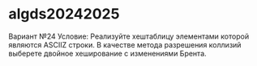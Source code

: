 # algds20242025
Вариант №24
Условие:
Реализуйте хештаблицу элементами которой являются ASCIIZ строки. В качестве метода
разрешения коллизий выберете двойное хеширование с изменениями Брента.